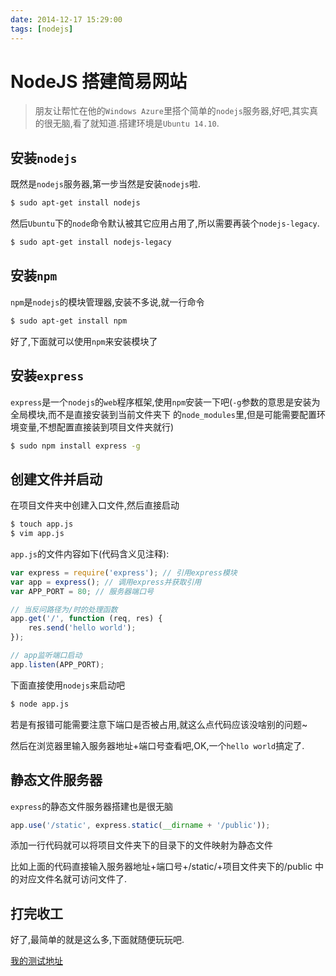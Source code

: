 ```yaml
---
date: 2014-12-17 15:29:00
tags: [nodejs]
---
```


# NodeJS 搭建简易网站

> 朋友让帮忙在他的`Windows Azure`里搭个简单的`nodejs`服务器,好吧,其实真的很无脑,看了就知道.搭建环境是`Ubuntu 14.10`.

## 安装`nodejs`

既然是`nodejs`服务器,第一步当然是安装`nodejs`啦.

```bash
$ sudo apt-get install nodejs
```

然后`Ubuntu`下的`node`命令默认被其它应用占用了,所以需要再装个`nodejs-legacy`.

```bash
$ sudo apt-get install nodejs-legacy
```

## 安装`npm`

`npm`是`nodejs`的模块管理器,安装不多说,就一行命令

```bash
$ sudo apt-get install npm
```

好了,下面就可以使用`npm`来安装模块了

## 安装`express`

`express`是一个`nodejs`的`web`程序框架,使用`npm`安装一下吧(`-g`参数的意思是安装为全局模块,而不是直接安装到当前文件夹下
的`node_modules`里,但是可能需要配置环境变量,不想配置直接装到项目文件夹就行)

```bash
$ sudo npm install express -g
```

## 创建文件并启动

在项目文件夹中创建入口文件,然后直接启动

```bash
$ touch app.js
$ vim app.js
```

`app.js`的文件内容如下(代码含义见注释):

```javascript
var express = require('express'); // 引用express模块
var app = express(); // 调用express并获取引用
var APP_PORT = 80; // 服务器端口号

// 当反问路径为/时的处理函数
app.get('/', function (req, res) {
    res.send('hello world');
});

// app监听端口启动
app.listen(APP_PORT);
```

下面直接使用`nodejs`来启动吧

```bash
$ node app.js
```

若是有报错可能需要注意下端口是否被占用,就这么点代码应该没啥别的问题~

然后在浏览器里输入服务器地址+端口号查看吧,OK,一个`hello world`搞定了.

## 静态文件服务器

`express`的静态文件服务器搭建也是很无脑

```javascript
app.use('/static', express.static(__dirname + '/public'));
```

添加一行代码就可以将项目文件夹下的目录下的文件映射为静态文件

比如上面的代码直接输入服务器地址+端口号+/static/+项目文件夹下的/public 中的对应文件名就可访问文件了.

## 打完收工

好了,最简单的就是这么多,下面就随便玩玩吧.

[我的测试地址](http://168.63.150.67:8089/static/index.html)
